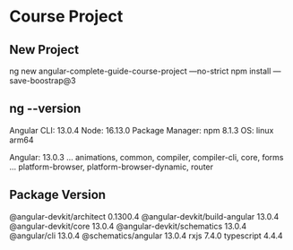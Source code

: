 # Course Project

## New Project

ng new angular-complete-guide-course-project —no-strict
npm install —save-boostrap@3

## ng --version

Angular CLI: 13.0.4
Node: 16.13.0
Package Manager: npm 8.1.3
OS: linux arm64

Angular: 13.0.3
... animations, common, compiler, compiler-cli, core, forms
... platform-browser, platform-browser-dynamic, router

Package                         Version
---------------------------------------------------------
@angular-devkit/architect       0.1300.4
@angular-devkit/build-angular   13.0.4
@angular-devkit/core            13.0.4
@angular-devkit/schematics      13.0.4
@angular/cli                    13.0.4
@schematics/angular             13.0.4
rxjs                            7.4.0
typescript                      4.4.4